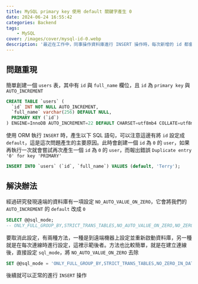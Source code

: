```yaml
---
title: MySQL primary key 使用 default 關鍵字產生 0
date: 2024-06-24 16:55:42
categories: Backend
tags:
    - MySQL
cover: /images/cover/mysql-id-0.webp
description: '最近在工作中，同事操作資料庫進行 INSERT 操作時，每次新增的 id 都會被設為 0。起初我們以為這是 ORM 的 Bug，因此決定更換另一款 ORM；然而，即使更換後問題依舊存在。這時我們開始懷疑並非 ORM 的問題。後來我在本地端進行測試時，一切都運行正常，但在使用遠端資料庫時，id 仍然被設置為 0。顯然，這是由於遠端資料庫的某些設定所導致的。本文將記錄我們如何解決這個問題。'
---
```


## 問題重現

簡單創建一個 `users` 表，其中有 `id` 與 `full_name` 欄位，且 `id` 為 `primary key` 與 `AUTO_INCREMENT`

```SQL
CREATE TABLE `users` (
  `id` INT NOT NULL AUTO_INCREMENT,
  `full_name` varchar(256) DEFAULT NULL,
  PRIMARY KEY (`id`)
) ENGINE=InnoDB AUTO_INCREMENT=22 DEFAULT CHARSET=utf8mb4 COLLATE=utf8mb4_0900_ai_ci;
```

使用 ORM 執行 `INSERT` 時，產生以下 SQL 語句，可以注意這邊有將 `id` 設定成 `default`，這是這次問題產生的主要原因。此時會創建一個 `id` 為 `0` 的 `user`，如果再執行一次就會嘗試再次產生一個 `id` 為 `0` 的 `user`，而報出錯誤 `Duplicate entry '0' for key 'PRIMARY'`

```SQL
INSERT INTO `users` (`id`, `full_name`) VALUES (default, 'Terry');
```

## 解決辦法

經過研究發現遠端的資料庫有一項設定 `NO_AUTO_VALUE_ON_ZERO`，它會將我們的 `AUTO_INCREMENT` 的 `default` 改成 `0`

```SQL
SELECT @@sql_mode;
-- ONLY_FULL_GROUP_BY,STRICT_TRANS_TABLES,NO_AUTO_VALUE_ON_ZERO,NO_ZERO_IN_DATE,NO_ZERO_DATE,ERROR_FOR_DIVISION_BY_ZERO,NO_ENGINE_SUBSTITUTION
```

要取消此設定，有兩種方法，一種是到遠端機器上設定並重新啟動資料庫，另一種就是在每次連線時進行設定，這裡示範後者。方法也比較簡單，就是在建立連線後，直接設定 `sql_mode`，將 `NO_AUTO_VALUE_ON_ZERO` 去除

```SQL
SET @@sql_mode = 'ONLY_FULL_GROUP_BY,STRICT_TRANS_TABLES,NO_ZERO_IN_DATE,NO_ZERO_DATE,ERROR_FOR_DIVISION_BY_ZERO,NO_ENGINE_SUBSTITUTION';
```

後續就可以正常的進行 `INSERT` 操作